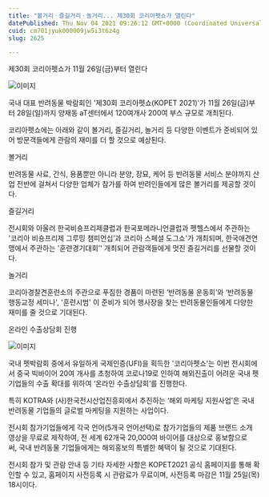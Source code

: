 ```yaml
---
title: "볼거리ㆍ즐길거리ㆍ놀거리... 제30회 코리아펫쇼가 열린다"
datePublished: Thu Nov 04 2021 09:26:12 GMT+0000 (Coordinated Universal Time)
cuid: cm701jyuk000009jw5i3t6z4g
slug: 2625

---
```



제30회 코리아펫쇼가 11월 26일(금)부터 열린다

![이미지](https://cdn.hashnode.com/res/hashnode/image/upload/v1739251693555/85014646-ff70-4751-9a14-c662725ed481.jpeg)

국내 대표 반려동물 박람회인 '제30회 코리아펫쇼(KOPET 2021)'가 11월 26일(금)부터 28일(일)까지 양재동 aT센터에서 120여개사 200여 부스 규모로 개최된다.

코리아펫쇼에는 아래와 같이 볼거리, 즐길거리, 놀거리 등 다양한 이벤트가 준비되어 있어 방문객들에게 관람의 재미를 더 할 것으로 예상된다.

볼거리

반려동물 사료, 간식, 용품뿐만 아니라 분양, 장묘, 케어 등 반려동물 서비스 분야까지 산업 전반에 걸쳐서 다양한 업체가 참가를 하여 반려인들에게 많은 볼거리를 제공할 것이다.

즐길거리

전시회와 아울러 한국비숑프리제클럽과 한국포메라니언클럽과 펫헬스에서 주관하는 '코리아 비숑프리제 그루밍 챔피언십’과 코리아 스페셜 도그쇼'가 개최되며, 한국애견연맹에서 주관하는 '훈련경기대회’' 개최되어 관람객들에게 멋진 즐길거리를 선물할 것이다.

놀거리

코리아경찰견훈련소의 주관으로 푸짐한 경품이 마련된 ‘반려동물 운동회’와 ‘반려동물 행동교정 세미나', '훈련시범' 이 준비가 되어 행사장을 찾는 반려동물인들에게 다양한 재미를 줄 것으로 기대된다.

온라인 수출상담회 진행

![이미지](https://cdn.hashnode.com/res/hashnode/image/upload/v1739251695879/324ce55b-d2c7-40b7-b58b-148ae5857f57.jpeg)

국내 펫박람회 중에서 유일하게 국제인증(UFI)을 획득한 '코리아펫쇼'는 이번 전시회에서 중국 빅바이어 20여 개사를 초청하여 코로나19로 인하여 해외진출이 어려운 국내 펫 기업들의 수출 확대를 위하여 ‘온라인 수출상담회’를 진행한다.

특히 KOTRA와 (사)한국전시산업진흥회에서 추진하는 ‘해외 마케팅 지원사업’은 국내 반려동물 기업들의 글로벌 마케팅을 지원하는 사업이다.

전시회 참가기업들에게 각국 언어(5개국 언어선택)로 참가기업들의 제품 브랜드 소개 영상을 무료로 제작하여, 전 세계 62개국 20,000여 바이어를 대상으로 홍보함으로써, 국내 반려동물 기업들에게는 해외홍보의 특별한 혜택이 될 것으로 기대된다.

전시회 참가 및 관람 안내 등 기타 자세한 사항은 KOPET2021 공식 홈페이지를 통해 확인할 수 있고, 홈페이지 사전등록 시 관람료가 무료이며, 사전등록 마감은 11월 25일(목) 18시이다.